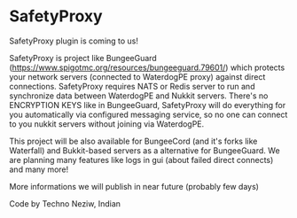 # SafetyProxy

SafetyProxy plugin is coming to us!

SafetyProxy is project like BungeeGuard (https://www.spigotmc.org/resources/bungeeguard.79601/) which protects your network servers (connected to WaterdogPE proxy) against direct connections. SafetyProxy requires NATS or Redis server to run and synchronize data between WaterdogPE and Nukkit servers. There's no ENCRYPTION KEYS like in BungeeGuard, SafetyProxy will do everything for you automatically via configured messaging service, so no one can connect to you nukkit servers without joining via WaterdogPE.</br>

This project will be also available for BungeeCord (and it's forks like Waterfall) and Bukkit-based servers as a alternative for BungeeGuard. We are planning many features like logs in gui (about failed direct connects) and many more!</br>

More informations we will publish in near future (probably few days)
</br>

Code by Techno Neziw, Indian
